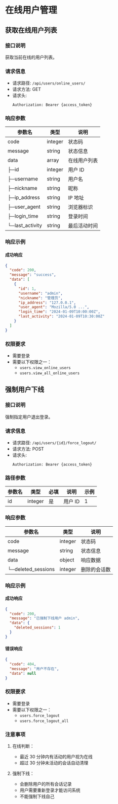 # 在线用户管理

## 获取在线用户列表

### 接口说明

获取当前在线的用户列表。

### 请求信息

- 请求路径: `/api/users/online_users/`
- 请求方法: GET
- 请求头:
  ```
  Authorization: Bearer {access_token}
  ```

### 响应参数

| 参数名          | 类型    | 说明         |
| --------------- | ------- | ------------ |
| code            | integer | 状态码       |
| message         | string  | 状态信息     |
| data            | array   | 在线用户列表 |
| ├─id            | integer | 用户 ID      |
| ├─username      | string  | 用户名       |
| ├─nickname      | string  | 昵称         |
| ├─ip_address    | string  | IP 地址      |
| ├─user_agent    | string  | 浏览器标识   |
| ├─login_time    | string  | 登录时间     |
| └─last_activity | string  | 最后活动时间 |

### 响应示例

#### 成功响应

```json
{
  "code": 200,
  "message": "success",
  "data": [
    {
      "id": 1,
      "username": "admin",
      "nickname": "管理员",
      "ip_address": "127.0.0.1",
      "user_agent": "Mozilla/5.0 ...",
      "login_time": "2024-01-09T10:00:00Z",
      "last_activity": "2024-01-09T10:30:00Z"
    }
  ]
}
```

### 权限要求

- 需要登录
- 需要以下权限之一：
  - `users.view_online_users`
  - `users.view_all_online_users`

## 强制用户下线

### 接口说明

强制指定用户退出登录。

### 请求信息

- 请求路径: `/api/users/{id}/force_logout/`
- 请求方法: POST
- 请求头:
  ```
  Authorization: Bearer {access_token}
  ```

### 路径参数

| 参数名 | 类型    | 必填 | 说明    | 示例 |
| ------ | ------- | ---- | ------- | ---- |
| id     | integer | 是   | 用户 ID | 1    |

### 响应参数

| 参数名             | 类型    | 说明         |
| ------------------ | ------- | ------------ |
| code               | integer | 状态码       |
| message            | string  | 状态信息     |
| data               | object  | 响应数据     |
| └─deleted_sessions | integer | 删除的会话数 |

### 响应示例

#### 成功响应

```json
{
  "code": 200,
  "message": "已强制下线用户 admin",
  "data": {
    "deleted_sessions": 1
  }
}
```

#### 错误响应

```json
{
  "code": 404,
  "message": "用户不存在",
  "data": null
}
```

### 权限要求

- 需要登录
- 需要以下权限之一：
  - `users.force_logout`
  - `users.force_logout_all`

### 注意事项

1. 在线判断：

   - 最近 30 分钟内有活动的用户视为在线
   - 超过 30 分钟未活动的会话自动清理

2. 强制下线：
   - 会删除用户的所有会话记录
   - 用户需要重新登录才能访问系统
   - 不能强制下线自己
